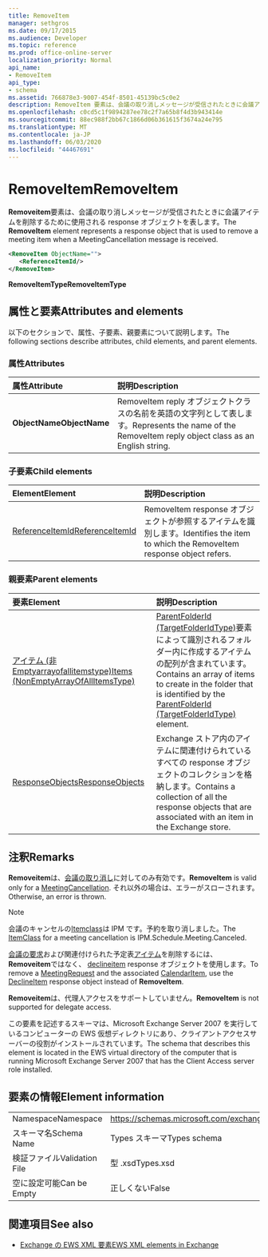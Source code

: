 ```yaml
---
title: RemoveItem
manager: sethgros
ms.date: 09/17/2015
ms.audience: Developer
ms.topic: reference
ms.prod: office-online-server
localization_priority: Normal
api_name:
- RemoveItem
api_type:
- schema
ms.assetid: 766878e3-9007-454f-8501-45139bc5c0e2
description: RemoveItem 要素は、会議の取り消しメッセージが受信されたときに会議アイテムを削除するために使用される response オブジェクトを表します。
ms.openlocfilehash: c0cd5c1f9894287ee78c2f7a65b8f4d3b943414e
ms.sourcegitcommit: 88ec988f2bb67c1866d06b361615f3674a24e795
ms.translationtype: MT
ms.contentlocale: ja-JP
ms.lasthandoff: 06/03/2020
ms.locfileid: "44467691"
---
```

# <a name="removeitem"></a><span data-ttu-id="000a0-103">RemoveItem</span><span class="sxs-lookup"><span data-stu-id="000a0-103">RemoveItem</span></span>

<span data-ttu-id="000a0-104">**Removeitem**要素は、会議の取り消しメッセージが受信されたときに会議アイテムを削除するために使用される response オブジェクトを表します。</span><span class="sxs-lookup"><span data-stu-id="000a0-104">The **RemoveItem** element represents a response object that is used to remove a meeting item when a MeetingCancellation message is received.</span></span> 
  
```xml
<RemoveItem ObjectName="">
   <ReferenceItemId/>
</RemoveItem>
```

 <span data-ttu-id="000a0-105">**RemoveItemType**</span><span class="sxs-lookup"><span data-stu-id="000a0-105">**RemoveItemType**</span></span>
## <a name="attributes-and-elements"></a><span data-ttu-id="000a0-106">属性と要素</span><span class="sxs-lookup"><span data-stu-id="000a0-106">Attributes and elements</span></span>

<span data-ttu-id="000a0-107">以下のセクションで、属性、子要素、親要素について説明します。</span><span class="sxs-lookup"><span data-stu-id="000a0-107">The following sections describe attributes, child elements, and parent elements.</span></span>
  
### <a name="attributes"></a><span data-ttu-id="000a0-108">属性</span><span class="sxs-lookup"><span data-stu-id="000a0-108">Attributes</span></span>

|<span data-ttu-id="000a0-109">**属性**</span><span class="sxs-lookup"><span data-stu-id="000a0-109">**Attribute**</span></span>|<span data-ttu-id="000a0-110">**説明**</span><span class="sxs-lookup"><span data-stu-id="000a0-110">**Description**</span></span>|
|:-----|:-----|
|<span data-ttu-id="000a0-111">**ObjectName**</span><span class="sxs-lookup"><span data-stu-id="000a0-111">**ObjectName**</span></span> <br/> |<span data-ttu-id="000a0-112">RemoveItem reply オブジェクトクラスの名前を英語の文字列として表します。</span><span class="sxs-lookup"><span data-stu-id="000a0-112">Represents the name of the RemoveItem reply object class as an English string.</span></span>  <br/> |
   
### <a name="child-elements"></a><span data-ttu-id="000a0-113">子要素</span><span class="sxs-lookup"><span data-stu-id="000a0-113">Child elements</span></span>

|<span data-ttu-id="000a0-114">**Element**</span><span class="sxs-lookup"><span data-stu-id="000a0-114">**Element**</span></span>|<span data-ttu-id="000a0-115">**説明**</span><span class="sxs-lookup"><span data-stu-id="000a0-115">**Description**</span></span>|
|:-----|:-----|
|[<span data-ttu-id="000a0-116">ReferenceItemId</span><span class="sxs-lookup"><span data-stu-id="000a0-116">ReferenceItemId</span></span>](referenceitemid.md) <br/> |<span data-ttu-id="000a0-117">RemoveItem response オブジェクトが参照するアイテムを識別します。</span><span class="sxs-lookup"><span data-stu-id="000a0-117">Identifies the item to which the RemoveItem response object refers.</span></span>  <br/> |
   
### <a name="parent-elements"></a><span data-ttu-id="000a0-118">親要素</span><span class="sxs-lookup"><span data-stu-id="000a0-118">Parent elements</span></span>

|<span data-ttu-id="000a0-119">**要素**</span><span class="sxs-lookup"><span data-stu-id="000a0-119">**Element**</span></span>|<span data-ttu-id="000a0-120">**説明**</span><span class="sxs-lookup"><span data-stu-id="000a0-120">**Description**</span></span>|
|:-----|:-----|
|[<span data-ttu-id="000a0-121">アイテム (非 Emptyarrayofallitemstype)</span><span class="sxs-lookup"><span data-stu-id="000a0-121">Items (NonEmptyArrayOfAllItemsType)</span></span>](items-nonemptyarrayofallitemstype.md) <br/> |<span data-ttu-id="000a0-122">[ParentFolderId (TargetFolderIdType)](parentfolderid-targetfolderidtype.md)要素によって識別されるフォルダー内に作成するアイテムの配列が含まれています。</span><span class="sxs-lookup"><span data-stu-id="000a0-122">Contains an array of items to create in the folder that is identified by the [ParentFolderId (TargetFolderIdType)](parentfolderid-targetfolderidtype.md) element.</span></span>  <br/> |
|[<span data-ttu-id="000a0-123">ResponseObjects</span><span class="sxs-lookup"><span data-stu-id="000a0-123">ResponseObjects</span></span>](responseobjects.md) <br/> |<span data-ttu-id="000a0-124">Exchange ストア内のアイテムに関連付けられているすべての response オブジェクトのコレクションを格納します。</span><span class="sxs-lookup"><span data-stu-id="000a0-124">Contains a collection of all the response objects that are associated with an item in the Exchange store.</span></span>  <br/> |
   
## <a name="remarks"></a><span data-ttu-id="000a0-125">注釈</span><span class="sxs-lookup"><span data-stu-id="000a0-125">Remarks</span></span>

 <span data-ttu-id="000a0-126">**Removeitem**は、[会議の取り消し](meetingcancellation.md)に対してのみ有効です。</span><span class="sxs-lookup"><span data-stu-id="000a0-126">**RemoveItem** is valid only for a [MeetingCancellation](meetingcancellation.md).</span></span> <span data-ttu-id="000a0-127">それ以外の場合は、エラーがスローされます。</span><span class="sxs-lookup"><span data-stu-id="000a0-127">Otherwise, an error is thrown.</span></span>
  
> [!NOTE]
> <span data-ttu-id="000a0-128">会議のキャンセルの[Itemclass](itemclass.md)は IPM です。予約を取り消しました。</span><span class="sxs-lookup"><span data-stu-id="000a0-128">The [ItemClass](itemclass.md) for a meeting cancellation is IPM.Schedule.Meeting.Canceled.</span></span> 
  
<span data-ttu-id="000a0-129">[会議の要求](meetingrequest.md)および関連付けられた予定表[アイテム](calendaritem.md)を削除するには、 **Removeitem**ではなく、 [declineitem](declineitem.md) response オブジェクトを使用します。</span><span class="sxs-lookup"><span data-stu-id="000a0-129">To remove a [MeetingRequest](meetingrequest.md) and the associated [CalendarItem](calendaritem.md), use the [DeclineItem](declineitem.md) response object instead of **RemoveItem**.</span></span>
  
 <span data-ttu-id="000a0-130">**Removeitem**は、代理人アクセスをサポートしていません。</span><span class="sxs-lookup"><span data-stu-id="000a0-130">**RemoveItem** is not supported for delegate access.</span></span> 
  
<span data-ttu-id="000a0-131">この要素を記述するスキーマは、Microsoft Exchange Server 2007 を実行しているコンピューターの EWS 仮想ディレクトリにあり、クライアントアクセスサーバーの役割がインストールされています。</span><span class="sxs-lookup"><span data-stu-id="000a0-131">The schema that describes this element is located in the EWS virtual directory of the computer that is running Microsoft Exchange Server 2007 that has the Client Access server role installed.</span></span>
  
## <a name="element-information"></a><span data-ttu-id="000a0-132">要素の情報</span><span class="sxs-lookup"><span data-stu-id="000a0-132">Element information</span></span>

|||
|:-----|:-----|
|<span data-ttu-id="000a0-133">Namespace</span><span class="sxs-lookup"><span data-stu-id="000a0-133">Namespace</span></span>  <br/> |https://schemas.microsoft.com/exchange/services/2006/types  <br/> |
|<span data-ttu-id="000a0-134">スキーマ名</span><span class="sxs-lookup"><span data-stu-id="000a0-134">Schema Name</span></span>  <br/> |<span data-ttu-id="000a0-135">Types スキーマ</span><span class="sxs-lookup"><span data-stu-id="000a0-135">Types schema</span></span>  <br/> |
|<span data-ttu-id="000a0-136">検証ファイル</span><span class="sxs-lookup"><span data-stu-id="000a0-136">Validation File</span></span>  <br/> |<span data-ttu-id="000a0-137">型 .xsd</span><span class="sxs-lookup"><span data-stu-id="000a0-137">Types.xsd</span></span>  <br/> |
|<span data-ttu-id="000a0-138">空に設定可能</span><span class="sxs-lookup"><span data-stu-id="000a0-138">Can be Empty</span></span>  <br/> |<span data-ttu-id="000a0-139">正しくない</span><span class="sxs-lookup"><span data-stu-id="000a0-139">False</span></span>  <br/> |
   
## <a name="see-also"></a><span data-ttu-id="000a0-140">関連項目</span><span class="sxs-lookup"><span data-stu-id="000a0-140">See also</span></span>



- [<span data-ttu-id="000a0-141">Exchange の EWS XML 要素</span><span class="sxs-lookup"><span data-stu-id="000a0-141">EWS XML elements in Exchange</span></span>](ews-xml-elements-in-exchange.md)

